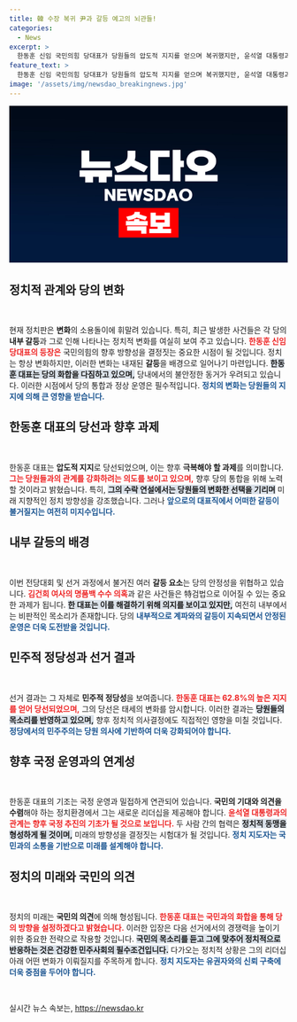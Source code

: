 ```yaml
---
title: 韓 수장 복귀 尹과 갈등 예고의 뇌관들!
categories:
  - News
excerpt: >
  한동훈 신임 국민의힘 당대표가 당원들의 압도적 지지를 얻으며 복귀했지만, 윤석열 대통령과의 갈등이 예고되는 가운데, 전당대회가 최악의 자폭이라는 오명을 얻었다. 김건희 여사의 명품백 수수 의혹 등 정치적 폭풍 속, 향후 당정의 화합과 미래 지향적인 정치가 가능할지 귀추가 주목된다.
feature_text: >
  한동훈 신임 국민의힘 당대표가 당원들의 압도적 지지를 얻으며 복귀했지만, 윤석열 대통령과의 갈등이 예고되는 가운데, 전당대회가 최악의 자폭이라는 오명을 얻었다. 김건희 여사의 명품백 수수 의혹 등 정치적 폭풍 속, 향후 당정의 화합과 미래 지향적인 정치가 가능할지 귀추가 주목된다.
image: '/assets/img/newsdao_breakingnews.jpg'
---
```


<p><img src="/assets/img/newsdao_breakingnews.jpg" alt="flaretime 속보" /></p>

<p><h2 data-ke-size="size26">정치적 관계와 당의 변화</h2><p data-ke-size="size16">&nbsp;</p></p>

<p>현재 정치판은 <b>변화</b>의 소용돌이에 휘말려 있습니다. 특히, 최근 발생한 사건들은 각 당의 <b>내부 갈등</b>과 그로 인해 나타나는 정치적 변화를 여실히 보여 주고 있습니다. <b><span style="color: #ee2323;">한동훈 신임 당대표의 등장은</span></b> 국민의힘의 향후 방향성을 결정짓는 중요한 시점이 될 것입니다. 정치는 항상 변화하지만, 이러한 변화는 내재된 <b>갈등</b>을 배경으로 일어나기 마련입니다. <b><span style="background-color: #21538527;">한동훈 대표는 당의 화합을 다짐하고 있으며,</span></b> 당내에서의 불안정한 동거가 우려되고 있습니다. 이러한 시점에서 당의 통합과 정상 운영은 필수적입니다. <b><span style="color: #1a5490;">정치의 변화는 당원들의 지지에 의해 큰 영향을 받습니다.</span></b> </p>

<p><h2 data-ke-size="size26">한동훈 대표의 당선과 향후 과제</h2><p data-ke-size="size16">&nbsp;</p></p>

<p>한동훈 대표는 <b>압도적 지지</b>로 당선되었으며, 이는 향후 <b>극복해야 할 과제</b>를 의미합니다. <b><span style="color: #ee2323;">그는 당원들과의 관계를 강화하려는 의도를 보이고 있으며,</span></b> 향후 당의 통합을 위해 노력할 것이라고 밝혔습니다. 특히, <b><span style="background-color: #21538527;">그의 수락 연설에서는 당원들의 변화한 선택을 기리며</span></b> 미래 지향적인 정치 방향성을 강조했습니다. 그러나 <b><span style="color: #1a5490;">앞으로의 대표직에서 어떠한 갈등이 불거질지는 여전히 미지수입니다.</span></b> </p>

<p><h2 data-ke-size="size26">내부 갈등의 배경</h2><p data-ke-size="size16">&nbsp;</p></p>

<p>이번 전당대회 및 선거 과정에서 불거진 여러 <b>갈등 요소</b>는 당의 안정성을 위협하고 있습니다. <b><span style="color: #ee2323;">김건희 여사의 명품백 수수 의혹</span></b>과 같은 사건들은 特검법으로 이어질 수 있는 중요한 과제가 됩니다. <b><span style="background-color: #21538527;">한 대표는 이를 해결하기 위해 의지를 보이고 있지만,</span></b> 여전히 내부에서는 비판적인 목소리가 존재합니다. 당의 <b><span style="color: #1a5490;">내부적으로 계파와의 갈등이 지속되면서 안정된 운영은 더욱 도전받을 것입니다.</span></b> </p>

<p><h2 data-ke-size="size26">민주적 정당성과 선거 결과</h2><p data-ke-size="size16">&nbsp;</p></p>

<p>선거 결과는 그 자체로 <b>민주적 정당성</b>을 보여줍니다. <b><span style="color: #ee2323;">한동훈 대표는 62.8%의 높은 지지를 얻어 당선되었으며,</span></b> 그의 당선은 태세의 변화를 암시합니다. 이러한 결과는 <b><span style="background-color: #21538527;">당원들의 목소리를 반영하고 있으며,</span></b> 향후 정치적 의사결정에도 직접적인 영향을 미칠 것입니다. <b><span style="color: #1a5490;">정당에서의 민주주의는 당원 의사에 기반하여 더욱 강화되어야 합니다.</span></b> </p>

<p><h2 data-ke-size="size26">향후 국정 운영과의 연계성</h2><p data-ke-size="size16">&nbsp;</p></p>

<p>한동훈 대표의 기조는 국정 운영과 밀접하게 연관되어 있습니다. <b>국민의 기대와 의견을 수렴</b>해야 하는 정치환경에서 그는 새로운 리더십을 제공해야 합니다. <b><span style="color: #ee2323;">윤석열 대통령과의 관계는 향후 국정 추진의 기초가 될 것으로 보입니다.</span></b> 두 사람 간의 협력은 <b><span style="background-color: #21538527;">정치적 동맹을 형성하게 될 것이며,</span></b> 미래의 방향성을 결정짓는 시험대가 될 것입니다. <b><span style="color: #1a5490;">정치 지도자는 국민과의 소통을 기반으로 미래를 설계해야 합니다.</span></b> </p>

<p><h2 data-ke-size="size26">정치의 미래와 국민의 의견</h2><p data-ke-size="size16">&nbsp;</p></p>

<p>정치의 미래는 <b>국민의 의견</b>에 의해 형성됩니다. <b><span style="color: #ee2323;">한동훈 대표는 국민과의 화합을 통해 당의 방향을 설정하겠다고 밝혔습니다.</span></b> 이러한 입장은 다음 선거에서의 경쟁력을 높이기 위한 중요한 전략으로 작용할 것입니다. <b><span style="background-color: #21538527;">국민의 목소리를 듣고 그에 맞추어 정치적으로 반응하는 것은 건강한 민주사회의 필수조건입니다.</span></b> 다가오는 정치적 상황은 그의 리더십 아래 어떤 변화가 이뤄질지를 주목하게 합니다. <b><span style="color: #1a5490;">정치 지도자는 유권자와의 신뢰 구축에 더욱 중점을 두어야 합니다.</span></b> </p>

<p data-ke-size="size16">&nbsp;</p>
실시간 뉴스 속보는, <a href="https://newsdao.kr" rel="dofollow">https://newsdao.kr</a>


